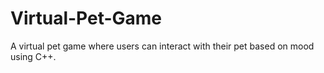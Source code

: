 # Virtual-Pet-Game
A virtual pet game where users can interact with their pet based on mood using C++.

